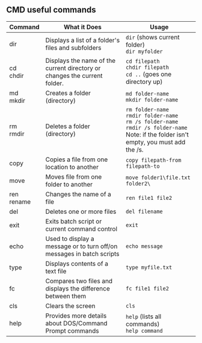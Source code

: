 ## CMD useful commands
| Command | What it Does | Usage |
|---------|--------------|-------|
| dir | Displays a list of a folder's files and subfolders | `dir` (shows current folder)<br>`dir myfolder` |
| cd<br>chdir | Displays the name of the current directory or changes the current folder. | `cd filepath`<br>`chdir filepath`<br>`cd ..` (goes one directory up) |
| md<br>mkdir | Creates a folder (directory) | `md folder-name`<br>`mkdir folder-name` |
| rm<br>rmdir | Deletes a folder (directory) | `rm folder-name`<br>`rmdir folder-name`<br>`rm /s folder-name`<br>`rmdir /s folder-name`<br>Note: if the folder isn't empty, you must add the /s. |
| copy | Copies a file from one location to another | `copy filepath-from filepath-to` |
| move | Moves file from one folder to another | `move folder1\file.txt folder2\` |
| ren<br>rename | Changes the name of a file | `ren file1 file2` |
| del | Deletes one or more files | `del filename` |
| exit | Exits batch script or current command control | `exit` |
| echo | Used to display a message or to turn off/on messages in batch scripts | `echo message` |
| type | Displays contents of a text file | `type myfile.txt` |
| fc | Compares two files and displays the difference between them | `fc file1 file2` |
| cls | Clears the screen | `cls` |
| help | Provides more details about DOS/Command Prompt commands | `help` (lists all commands)<br>`help command` |
